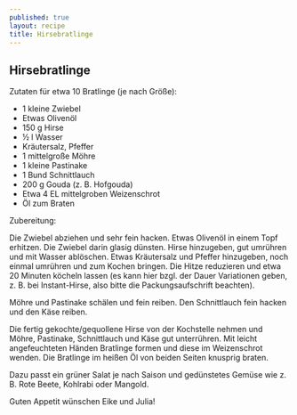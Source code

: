 ```yaml
---
published: true
layout: recipe
title: Hirsebratlinge
---
```

## Hirsebratlinge

Zutaten für etwa 10 Bratlinge (je nach Größe):

- 1 kleine Zwiebel
- Etwas Olivenöl
- 150 g Hirse
- ½ l Wasser
- Kräutersalz, Pfeffer
- 1 mittelgroße Möhre
- 1 kleine Pastinake
- 1 Bund Schnittlauch
- 200 g Gouda (z. B. Hofgouda)
- Etwa 4 EL mittelgroben Weizenschrot
- Öl zum Braten

Zubereitung:

Die Zwiebel abziehen und sehr fein hacken. Etwas Olivenöl in einem Topf erhitzen. Die Zwiebel darin glasig dünsten. Hirse 
hinzugeben, gut umrühren und mit Wasser ablöschen. Etwas Kräutersalz und Pfeffer hinzugeben, noch einmal umrühren und 
zum Kochen bringen. Die Hitze reduzieren und etwa 20 Minuten köcheln lassen (es kann hier bzgl. der Dauer Variationen geben, 
z. B. bei Instant-Hirse, also bitte die Packungsaufschrift beachten). 

Möhre und Pastinake schälen und fein reiben. Den Schnittlauch fein hacken und den Käse reiben.

Die fertig gekochte/gequollene Hirse von der Kochstelle nehmen und Möhre, Pastinake, Schnittlauch und Käse gut unterrühren. Mit leicht angefeuchteten Händen Bratlinge formen und diese im Weizenschrot wenden. Die Bratlinge im heißen Öl von beiden Seiten knusprig braten.

Dazu passt ein grüner Salat je nach Saison und gedünstetes Gemüse wie z. B. Rote Beete, Kohlrabi oder Mangold.

Guten Appetit wünschen Eike und Julia!
